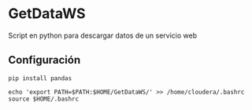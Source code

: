 # GetDataWS

Script en python para descargar datos de un servicio web

## Configuración

```
pip install pandas 

echo 'export PATH=$PATH:$HOME/GetDataWS/' >> /home/cloudera/.bashrc
source $HOME/.bashrc
```


